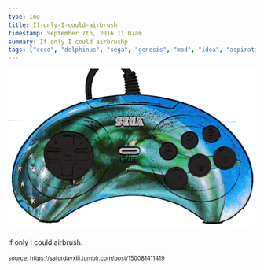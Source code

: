 ```yaml
---
type: img
title: If-only-I-could-airbrush
timestamp: September 7th, 2016 11:07am
summary: If only I could airbrushp 
tags: ["ecco", "delphinus", "sega", "genesis", "mod", "idea", "aspiration", "controllers", "art"]
---
```

<img src="../media/150081411419.png"/>
                                                                                          
If only I could airbrush.
 
                                    
                
                
                
                
                                
<small>source: https://saturdayxiii.tumblr.com/post/150081411419</small>
